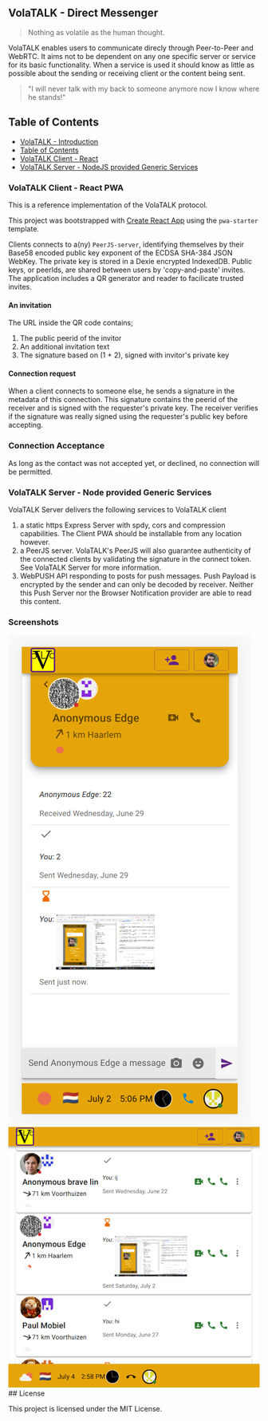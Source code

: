 ## VolaTALK - Direct Messenger

> Nothing as volatile as the human thought.

VolaTALK enables users to communicate direcly through Peer-to-Peer and WebRTC. It aims not to be dependent on any one specific server or service for its basic functionality. When a service is used it should know as little as possible about the sending or receiving client or the content being sent. 

> "I will never talk with my back to someone anymore now I know where he stands!" 

## Table of Contents

- [VolaTALK - Introduction](#VolaTALK---Encrypted-peer-to-peer-Messenger-PWA)
- [Table of Contents](#table-of-contents)
- [VolaTALK Client - React](#VolaTALK-Client---React)
- [VolaTALK Server - NodeJS provided Generic Services](#volatalk-server---node-provided-generic-services)

### VolaTALK Client - React PWA

This is a reference implementation of the VolaTALK protocol.

This project was bootstrapped with [Create React App](https://github.com/facebookincubator/create-react-app) using the `pwa-starter` template.

Clients connects to a(ny) `PeerJS-server`, identifying themselves by their Base58 encoded public key exponent of the ECDSA SHA-384 JSON WebKey.
The private key is stored in a Dexie encrypted IndexedDB.
Public keys, or peerIds, are shared between users by 'copy-and-paste' invites. The application includes a QR generator and reader to facilicate trusted invites. 

#### An invitation
The URL inside the QR code contains;

1. The public peerid of the invitor
2. An additional invitation text 
3. The signature based on (1 + 2), signed with invitor's private key

#### Connection request
When a client connects to someone else, he sends a signature in the metadata of this connection. This signature contains the peerid of the receiver and is signed with the requester's private key. The receiver verifies if the signature was really signed using the requester's public key before accepting.

### Connection Acceptance
As long as the contact was not accepted yet, or declined, no connection will be permitted.  


### VolaTALK Server - Node provided Generic Services

VolaTALK Server delivers the following services to VolaTALK client

1. a static https Express Server with spdy, cors and compression capabilities. The Client PWA should be installable from any location however. 
2. a PeerJS server. VolaTALK's PeerJS will also guarantee authenticity of the connected clients by validating the signature in the connect token. See VolaTALK Server for more information.
3. WebPUSH API responding to posts for push messages. Push Payload is encrypted by the sender and can only be decoded by receiver. Neither this Push Server nor the Browser Notification provider are able to read this content. 

### Screenshots
<img src="https://github.com/bosskabouter/volatalk/blob/44db4f7c438258ccbdd35e5c5f30f3b07b4df637/client/public/screenshots/Messages.png"/>

<img src="https://github.com/bosskabouter/volatalk/blob/44db4f7c438258ccbdd35e5c5f30f3b07b4df637/client/public/screenshots/contacts.png"/>
## License

This project is licensed under the MIT License.
